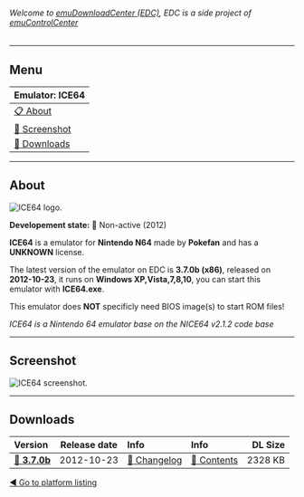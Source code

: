 ###### Welcome to [emuDownloadCenter (EDC)](https://github.com/PhoenixInteractiveNL/emuDownloadCenter/wiki/), EDC is a side project of [emuControlCenter](https://github.com/PhoenixInteractiveNL/emuControlCenter/wiki/)
***
## Menu
| **Emulator: ICE64** |
|:---------|
| [:clipboard: About](#about) |
| [:sunrise: Screenshot](#screenshot) |
| [:floppy_disk: Downloads](#downloads) |
***
## About
![](https://github.com/PhoenixInteractiveNL/emuDownloadCenter/wiki/images_emulator/ice64_logo_200.jpg "ICE64 logo.")

**Developement state:** :red_circle: Non-active (2012)

**ICE64** is a emulator for **Nintendo N64** made by **Pokefan** and has a **UNKNOWN** license.

The latest version of the emulator on EDC is **3.7.0b (x86)**, released on **2012-10-23**, it runs on **Windows XP,Vista,7,8,10**, you can start this emulator with **ICE64.exe**.

This emulator does **NOT** specificly need BIOS image(s) to start ROM files!

_ICE64 is a Nintendo 64 emulator base on the NICE64 v2.1.2 code base_
***
## Screenshot
![](https://raw.githubusercontent.com/PhoenixInteractiveNL/emuDownloadCenter/master/hooks/ice64/screen.jpg "ICE64 screenshot.")
***
## Downloads
| Version  | Release date  | Info       | Info       | DL Size    |
|:---------|:-------------:|:-----------|:-----------|-----------:|
| [:floppy_disk: **3.7.0b**](https://github.com/PhoenixInteractiveNL/edc-repo0004/raw/master/ice64/3.7.0b.7z) | 2012-10-23 | [:page_facing_up: Changelog](https://github.com/PhoenixInteractiveNL/edc-repo0004/blob/master/ice64/3.7.0b_changelog.txt) | [:mag_right: Contents](https://github.com/PhoenixInteractiveNL/edc-repo0004/blob/master/ice64/3.7.0b_contents.txt) | 2328 KB |

[:arrow_backward: Go to platform listing](https://github.com/PhoenixInteractiveNL/emuDownloadCenter/wiki/EDC-Platform-List)
